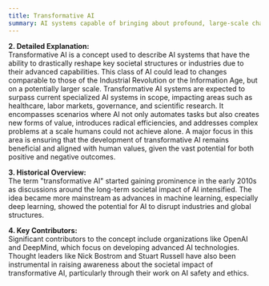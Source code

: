 ```yaml
---
title: Transformative AI
summary: AI systems capable of bringing about profound, large-scale changes in society, potentially altering the economy, governance, and even human life itself.
---
```

**2. Detailed Explanation:**  
Transformative AI is a concept used to describe AI systems that have the ability to drastically reshape key societal structures or industries due to their advanced capabilities. This class of AI could lead to changes comparable to those of the Industrial Revolution or the Information Age, but on a potentially larger scale. Transformative AI systems are expected to surpass current specialized AI systems in scope, impacting areas such as healthcare, labor markets, governance, and scientific research. It encompasses scenarios where AI not only automates tasks but also creates new forms of value, introduces radical efficiencies, and addresses complex problems at a scale humans could not achieve alone. A major focus in this area is ensuring that the development of transformative AI remains beneficial and aligned with human values, given the vast potential for both positive and negative outcomes.

**3. Historical Overview:**  
The term "transformative AI" started gaining prominence in the early 2010s as discussions around the long-term societal impact of AI intensified. The idea became more mainstream as advances in machine learning, especially deep learning, showed the potential for AI to disrupt industries and global structures.

**4. Key Contributors:**  
Significant contributors to the concept include organizations like OpenAI and DeepMind, which focus on developing advanced AI technologies. Thought leaders like Nick Bostrom and Stuart Russell have also been instrumental in raising awareness about the societal impact of transformative AI, particularly through their work on AI safety and ethics.